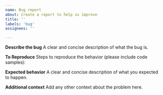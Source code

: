 ```yaml
---
name: Bug report
about: Create a report to help us improve
title: ''
labels: 'bug'
assignees: ''

---
```


**Describe the bug**
A clear and concise description of what the bug is.

**To Reproduce**
Steps to reproduce the behavior (please include code samples):

**Expected behavior**
A clear and concise description of what you expected to happen.

**Additional context**
Add any other context about the problem here.

